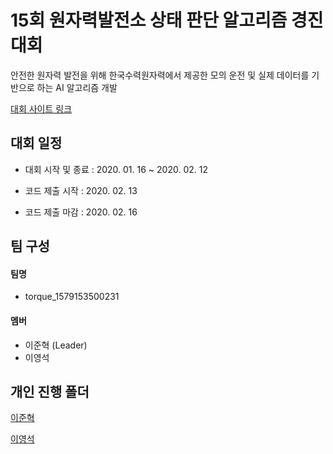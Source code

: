 # 15회 원자력발전소 상태 판단 알고리즘 경진대회
안전한 원자력 발전을 위해 한국수력원자력에서 제공한 모의 운전 및 실제 데이터를 기반으로 하는 AI 알고리즘 개발

[대회 사이트 링크](https://newfront.dacon.io/competitions/official/235551/overview/description/)



## 대회 일정

- 대회 시작 및 종료 : 2020\. 01\. 16 ~ 2020. 02. 12

- 코드 제출 시작 : 2020\. 02\. 13
- 코드 제출 마감 : 2020\. 02\. 16



## 팀 구성

#### 팀명

- torque_1579153500231

#### 멤버

- 이준혁 (Leader)
- 이영석



## 개인 진행 폴더

[이준혁](./이준혁)

[이영석](./이영석)

